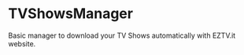 TVShowsManager
==============

Basic manager to download your TV Shows automatically with EZTV.it website.
